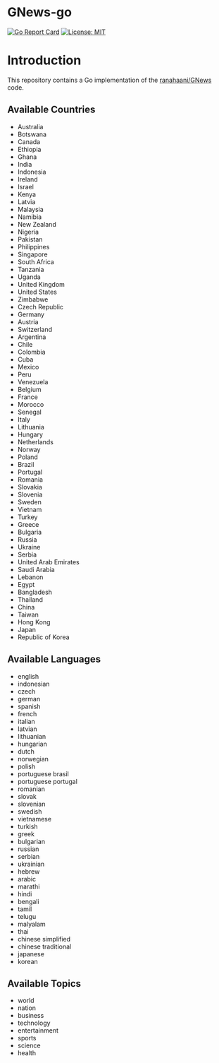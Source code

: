 # GNews-go

[![Go Report Card](https://goreportcard.com/badge/github.com/Zhima-Mochi/Gnews-go)](https://goreportcard.com/report/github.com/Zhima-Mochi/Gnews-go)
[![License: MIT](https://img.shields.io/badge/License-MIT-yellow.svg)](https://opensource.org/licenses/MIT)


# Introduction
This repository contains a Go implementation of the [ranahaani/GNews](https://github.com/ranahaani/GNews) code.

## Available Countries
- Australia
- Botswana
- Canada
- Ethiopia
- Ghana
- India
- Indonesia
- Ireland
- Israel
- Kenya
- Latvia
- Malaysia
- Namibia
- New Zealand
- Nigeria
- Pakistan
- Philippines
- Singapore
- South Africa
- Tanzania
- Uganda
- United Kingdom
- United States
- Zimbabwe
- Czech Republic
- Germany
- Austria
- Switzerland
- Argentina
- Chile
- Colombia
- Cuba
- Mexico
- Peru
- Venezuela
- Belgium
- France
- Morocco
- Senegal
- Italy
- Lithuania
- Hungary
- Netherlands
- Norway
- Poland
- Brazil
- Portugal
- Romania
- Slovakia
- Slovenia
- Sweden
- Vietnam
- Turkey
- Greece
- Bulgaria
- Russia
- Ukraine
- Serbia
- United Arab Emirates
- Saudi Arabia
- Lebanon
- Egypt
- Bangladesh
- Thailand
- China
- Taiwan
- Hong Kong
- Japan
- Republic of Korea

## Available Languages
- english
- indonesian
- czech
- german
- spanish
- french
- italian
- latvian
- lithuanian
- hungarian
- dutch
- norwegian
- polish
- portuguese brasil
- portuguese portugal
- romanian
- slovak
- slovenian
- swedish
- vietnamese
- turkish
- greek
- bulgarian
- russian
- serbian
- ukrainian
- hebrew
- arabic
- marathi
- hindi
- bengali
- tamil
- telugu
- malyalam
- thai
- chinese simplified
- chinese traditional
- japanese
- korean

## Available Topics
- world
- nation
- business
- technology
- entertainment
- sports
- science
- health
